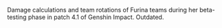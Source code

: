 Damage calculations and team rotations of Furina teams during her beta-testing phase in patch 4.1 of Genshin Impact. Outdated.
